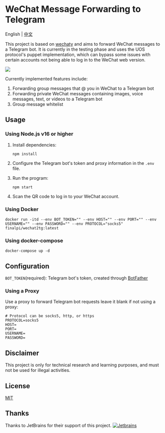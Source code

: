 # WeChat Message Forwarding to Telegram

English | [中文](README_zh.md)

This project is based on [wechaty](https://github.com/wechaty/wechaty) and aims to forward WeChat messages to a Telegram bot. It is currently in the testing phase and uses the UOS protocol's puppet implementation, which can bypass some issues with certain accounts not being able to log in to the WeChat web version.

![](https://s1.imagehub.cc/images/2023/06/30/imagea3d9cbc1eb0fa6c7.png)

Currently implemented features include:

1. Forwarding group messages that @ you in WeChat to a Telegram bot
2. Forwarding private WeChat messages containing images, voice messages, text, or videos to a Telegram bot
3. Group message whitelist

## Usage

### Using Node.js v16 or higher

1. Install dependencies:

   ```shell
   npm install
   ```

2. Configure the Telegram bot's token and proxy information in the `.env` file.

3. Run the program:

   ```shell
   npm start
   ```

4. Scan the QR code to log in to your WeChat account.

### Using Docker

```shell
docker run -itd --env BOT_TOKEN="" --env HOST="" --env PORT="" --env USERNAME="" --env PASSWORD="" --env PROTOCOL="socks5" finalpi/wechat2tg:latest
```

### Using docker-compose

```shell
docker-compose up -d
```

## Configuration

`BOT_TOKEN`(required): Telegram bot's token, created through [BotFather](https://t.me/BotFather)

### Using a Proxy

Use a proxy to forward Telegram bot requests leave it blank if not using a proxy:
```
# Protocol can be socks5, http, or https
PROTOCOL=socks5
HOST=
PORT=
USERNAME=
PASSWORD=
```

## Disclaimer

This project is only for technical research and learning purposes, and must not be used for illegal activities.

## License

[MIT](LICENSE)

## Thanks
Thanks to JetBrains for their support of this project.
[![Jetbrains](https://resources.jetbrains.com/storage/products/company/brand/logos/jb_beam.png)](https://www.jetbrains.com)